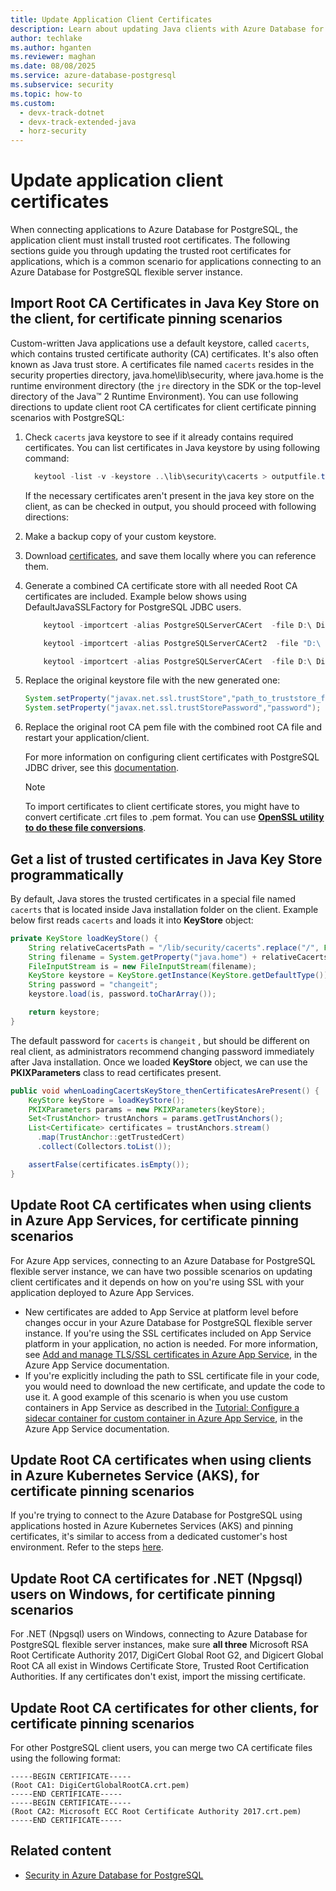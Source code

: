 ```yaml
---
title: Update Application Client Certificates
description: Learn about updating Java clients with Azure Database for PostgreSQL flexible server instances using TLS.
author: techlake
ms.author: hganten
ms.reviewer: maghan
ms.date: 08/08/2025
ms.service: azure-database-postgresql
ms.subservice: security
ms.topic: how-to
ms.custom:
  - devx-track-dotnet
  - devx-track-extended-java
  - horz-security
---
```


# Update application client certificates

When connecting applications to Azure Database for PostgreSQL, the application client must install trusted root certificates. The following sections guide you through updating the trusted root certificates for applications, which is a common scenario for applications connecting to an Azure Database for PostgreSQL flexible server instance.

## Import Root CA Certificates in Java Key Store on the client, for certificate pinning scenarios

Custom-written Java applications use a default keystore, called `cacerts`, which contains trusted certificate authority (CA) certificates. It's also often known as Java trust store. A certificates file named `cacerts` resides in the security properties directory, java.home\lib\security, where java.home is the runtime environment directory (the `jre` directory in the SDK or the top-level directory of the Java™ 2 Runtime Environment).
You can use following directions to update client root CA certificates for client certificate pinning scenarios with PostgreSQL:

1. Check `cacerts` java keystore to see if it already contains required certificates. You can list certificates in Java keystore by using following command:

    ```powershell
      keytool -list -v -keystore ..\lib\security\cacerts > outputfile.txt
    ```
    
    If the necessary certificates aren't present in the java key store on the client, as can be checked in output, you should proceed with following directions:

1. Make a backup copy of your custom keystore.

1. Download [certificates](../flexible-server/concepts-networking-ssl-tls.md#download-root-ca-certificates-and-update-application-clients-in-certificate-pinning-scenarios), and save them locally where you can reference them.

1. Generate a combined CA certificate store with all needed Root CA certificates are included. Example below shows using DefaultJavaSSLFactory for PostgreSQL JDBC users.

    ```powershell
        keytool -importcert -alias PostgreSQLServerCACert  -file D:\ DigiCertGlobalRootG2.crt.pem   -keystore truststore -storepass password -noprompt
    
        keytool -importcert -alias PostgreSQLServerCACert2  -file "D:\ Microsoft ECC Root Certificate Authority 2017.crt.pem" -keystore truststore -storepass password  -noprompt
    
        keytool -importcert -alias PostgreSQLServerCACert  -file D:\ DigiCertGlobalRootCA.crt.pem   -keystore truststore -storepass password -noprompt
    ```

1. Replace the original keystore file with the new generated one:

    ```java
    System.setProperty("javax.net.ssl.trustStore","path_to_truststore_file");
    System.setProperty("javax.net.ssl.trustStorePassword","password");
    ```

1. Replace the original root CA pem file with the combined root CA file and restart your application/client.

    For more information on configuring client certificates with PostgreSQL JDBC driver, see this [documentation](https://jdbc.postgresql.org/documentation/ssl/).

    > [!NOTE]  
    > To import certificates to client certificate stores, you might have to convert certificate .crt files to .pem format. You can use **[OpenSSL utility to do these file conversions](concepts-networking-ssl-tls.md#download-root-ca-certificates-and-update-application-clients-in-certificate-pinning-scenarios)**.

## Get a list of trusted certificates in Java Key Store programmatically

By default, Java stores the trusted certificates in a special file named `cacerts` that is located inside Java installation folder on the client.
Example below first reads `cacerts` and loads it into **KeyStore** object:

```java
private KeyStore loadKeyStore() {
    String relativeCacertsPath = "/lib/security/cacerts".replace("/", File.separator);
    String filename = System.getProperty("java.home") + relativeCacertsPath;
    FileInputStream is = new FileInputStream(filename);
    KeyStore keystore = KeyStore.getInstance(KeyStore.getDefaultType());
    String password = "changeit";
    keystore.load(is, password.toCharArray());

    return keystore;
}
```

The default password for `cacerts` is `changeit` , but should be different on real client, as administrators recommend changing password immediately after Java installation.
Once we loaded **KeyStore** object, we can use the **PKIXParameters** class to read certificates present.

```java
public void whenLoadingCacertsKeyStore_thenCertificatesArePresent() {
    KeyStore keyStore = loadKeyStore();
    PKIXParameters params = new PKIXParameters(keyStore);
    Set<TrustAnchor> trustAnchors = params.getTrustAnchors();
    List<Certificate> certificates = trustAnchors.stream()
      .map(TrustAnchor::getTrustedCert)
      .collect(Collectors.toList());

    assertFalse(certificates.isEmpty());
}
```

## Update Root CA certificates when using clients in Azure App Services, for certificate pinning scenarios

For Azure App services, connecting to an Azure Database for PostgreSQL flexible server instance, we can have two possible scenarios on updating client certificates and it depends on how on you're using SSL with your application deployed to Azure App Services.

- New certificates are added to App Service at platform level before changes occur in your Azure Database for PostgreSQL flexible server instance. If you're using the SSL certificates included on App Service platform in your application, no action is needed. For more information, see [Add and manage TLS/SSL certificates in Azure App Service](/azure/app-service/configure-ssl-certificate), in the Azure App Service documentation.
- If you're explicitly including the path to SSL certificate file in your code, you would need to download the new certificate, and update the code to use it. A good example of this scenario is when you use custom containers in App Service as described in the [Tutorial: Configure a sidecar container for custom container in Azure App Service](/azure/app-service/tutorial-multi-container-app#configure-database-variables-in-wordpress), in the Azure App Service documentation.

## Update Root CA certificates when using clients in Azure Kubernetes Service (AKS), for certificate pinning scenarios

If you're trying to connect to the Azure Database for PostgreSQL using applications hosted in Azure Kubernetes Services (AKS) and pinning certificates, it's similar to access from a dedicated customer's host environment. Refer to the steps [here](/azure/aks/ingress-tls).

## Update Root CA certificates for .NET (Npgsql) users on Windows, for certificate pinning scenarios

For .NET (Npgsql) users on Windows, connecting to Azure Database for PostgreSQL flexible server instances, make sure **all three** Microsoft RSA Root Certificate Authority 2017, DigiCert Global Root G2, and Digicert Global Root CA all exist in Windows Certificate Store, Trusted Root Certification Authorities. If any certificates don't exist, import the missing certificate.

## Update Root CA certificates for other clients, for certificate pinning scenarios

For other PostgreSQL client users, you can merge two CA certificate files using the following format:

```output
-----BEGIN CERTIFICATE-----
(Root CA1: DigiCertGlobalRootCA.crt.pem)
-----END CERTIFICATE-----
-----BEGIN CERTIFICATE-----
(Root CA2: Microsoft ECC Root Certificate Authority 2017.crt.pem)
-----END CERTIFICATE-----
```

## Related content

- [Security in Azure Database for PostgreSQL](concepts-security.md)
